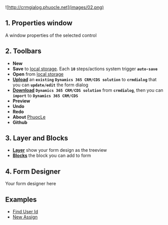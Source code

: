 ![http://crmgialog.phuocle.net](images/02.png)

## 1. Properties window

A window properties of the selected control

## 2. Toolbars

- **New**
- **Save** to [local storage](https://en.wikipedia.org/wiki/Local_storage). Each **```10```** steps/actions system trigger **```auto-save```**
- **Open** from [local storage](https://en.wikipedia.org/wiki/Local_storage)
- **[Upload](others/Upload)** an **```existing```** **```Dynamics 365 CRM/CDS solution```** to **```crmdialog```** that you can **```update/edit```** the form dialog
- **[Download](others/Download)** **```Dynamics 365 CRM/CDS solution```** from **```crmdialog```**, then you can **```import```** to **```Dynamics 365 CRM/CDS```**
- **Preview**
- **Undo**
- **Redo**
- **About** [PhuocLe](https://www.phuocle.net)
- **Github**

## 3. Layer and Blocks

- **[Layer](others/Layer)** show your form design as the treeview
- **[Blocks](blocks)** the block you can add to form

## 4. Form Designer

Your form designer here

## Examples

- [Find User Id](../examples/example01)
- [New Assign](../examples/example02)
